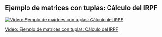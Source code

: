 ## Ejemplo de matrices con tuplas: Cálculo del IRPF




[![Vídeo: Ejemplo de matrices con tuplas: Cálculo del IRPF](https://img.youtube.com/vi/iJ_GHEA0k5Q/0.jpg)](https://youtu.be/iJ_GHEA0k5Q)


[Vídeo: Ejemplo de matrices con tuplas: Cálculo del IRPF](https://youtu.be/iJ_GHEA0k5Q)
